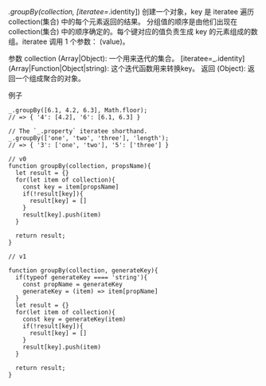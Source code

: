 _.groupBy(collection, [iteratee=_.identity])
创建一个对象，key 是 iteratee 遍历 collection(集合) 中的每个元素返回的结果。 分组值的顺序是由他们出现在 collection(集合) 中的顺序确定的。每个键对应的值负责生成 key 的元素组成的数组。iteratee 调用 1 个参数： (value)。


参数
collection (Array|Object): 一个用来迭代的集合。
[iteratee=_.identity] (Array|Function|Object|string): 这个迭代函数用来转换key。
返回
(Object): 返回一个组成聚合的对象。

例子
```
_.groupBy([6.1, 4.2, 6.3], Math.floor);
// => { '4': [4.2], '6': [6.1, 6.3] }
 
// The `_.property` iteratee shorthand.
_.groupBy(['one', 'two', 'three'], 'length');
// => { '3': ['one', 'two'], '5': ['three'] }
```

```
// v0
function groupBy(collection, propsName){
  let result = {}
  for(let item of collection){
    const key = item[propsName]
    if(!result[key]){
      result[key] = []
    }
    result[key].push(item)
  }

  return result;
}
```

```
// v1

function groupBy(collection, generateKey){
  if(typeof generateKey ==== 'string'){
    const propName = generateKey
    generateKey = (item) => item[propName]
  }
  let result = {}
  for(let item of collection){
    const key = generateKey(item)
    if(!result[key]){
      result[key] = []
    }
    result[key].push(item)
  }

  return result;
}
```